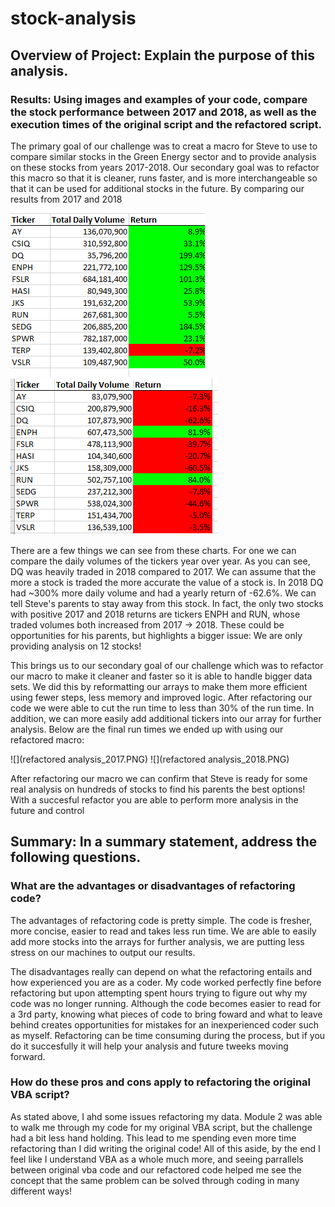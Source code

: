 # stock-analysis

## Overview of Project: Explain the purpose of this analysis.
### Results: Using images and examples of your code, compare the stock performance between 2017 and 2018, as well as the execution times of the original script and the refactored script.
The primary goal of our challenge was to creat a macro for Steve to use to compare similar stocks in the Green Energy sector and to provide analysis on these stocks from years 2017-2018. Our secondary goal was to refactor this macro so that it is cleaner, runs faster, and is more interchangeable so that it can be used for additional stocks in the future. By comparing our results from 2017 and 2018

  ![](VBA_Challenge_2017.PNG)     ![](VBA_Challenge_2018.PNG) 
  
There are a few things we can see from these charts. For one we can compare the daily volumes of the tickers year over year. As you can see, DQ was heavily traded in 2018 compared to 2017. We can assume that the more a stock is traded the more accurate the value of a stock is. In 2018 DQ had ~300% more daily volume and had a yearly return of -62.6%. We can tell Steve's parents to stay away from this stock. In fact, the only two stocks with positive 2017 and 2018 returns are tickers ENPH and RUN, whose traded volumes both increased from 2017 -> 2018. These could be opportunities for his parents, but highlights a bigger issue: We are only providing analysis on 12 stocks!

This brings us to our secondary goal of our challenge which was to refactor our macro to make it cleaner and faster so it is able to handle bigger data sets. We did this by reformatting our arrays to make them more efficient using fewer steps, less memory and improved logic. After refactoring our code we were able to cut the run time to less than 30% of the run time. In addition, we can more easily add additional tickers into our array for further analysis. Below are the final run times we ended up with using our refactored macro:

  ![](refactored analysis_2017.PNG)     ![](refactored analysis_2018.PNG) 
                  
After refactoring our macro we can confirm that Steve is ready for some real analysis on hundreds of stocks to find his parents the best options! With a succesful refactor you are able to perform more analysis in the future and control
  
## Summary: In a summary statement, address the following questions.
### What are the advantages or disadvantages of refactoring code?
The advantages of refactoring code is pretty simple. The code is fresher, more concise, easier to read and takes less run time. We are able to easily add more stocks into the arrays for further analysis, we are putting less stress on our machines to output our results. 

The disadvantages really can depend on what the refactoring entails and how experienced you are as a coder. My code worked perfectly fine before refactoring but upon attempting spent hours trying to figure out why my code was no longer running. Although the code becomes easier to read for a 3rd party, knowing what pieces of code to bring foward and what to leave behind creates opportunities for mistakes for an inexperienced coder such as myself. Refactoring can be time consuming during the process, but if you do it succesfully it will help your analysis and future tweeks moving forward.

### How do these pros and cons apply to refactoring the original VBA script?

As stated above, I ahd some issues refactoring my data. Module 2 was able to walk me through my code for my original VBA script, but the challenge had a bit less hand holding. This lead to me spending even more time refactoring than I did writing the original code! All of this aside, by the end I feel like I understand VBA as a whole much more, and seeing parrallels between original vba code and our refactored code helped me see the concept that the same problem can be solved through coding in many different ways! 
